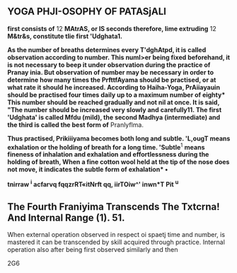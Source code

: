 ## **YOGA PHJI-OSOPHY OF PATASjALI**

**first consists of** 12 **MAtrAS, or IS seconds therefore, lime extruding** 12 **M&tr&s, constitute tlie first 'Udghata1.**

**As the number of breaths determines every T'dghAtpd, it is called observation according to number. This numl>er being fixed beforehand, it is not necessary to beep it under observation during the practice of Pranay inia. But observation of number may be necessary in order to determine how many times the PrfttfAyama should be practised, or at what rate it should he increased. According to Haiha-Yoga, PrAiiayauin should be practised four times daily up to a maximum number of eighty\* This number should be reached gradually and not nil at once. It is said, "The number should be increased very slowly and carefully11. The first 'Udghata' is called Mfdu (mild), the second Madhya (intermediate) and the third is called the best form of** Pranlyflma.

**Thus practised, Prikiiiyama becomes both long and subtle. 'L,ougT means exhalation or the holding of breath for a long time. 'Subtle**<sup>1</sup> **means fineness of inhalation and exhalation and effortlessness during the holding of breath, When a fine cotton wool held at the tip of the nose does not move, it indicates the subtle form of exhalation\* •**

**tnirraw <sup>i</sup> acfarvq fqqzrRT«itNrft qq, iirTOiw^' inwn\*T Pit <sup>u</sup>**

## **The Fourth Franiyima Transcends The Txtcrna! And Internal Range (1). 51.**

When external operation observed in respect oi spaetj time and number, is mastered it can be transcended by skill acquired through practice. Internal operation also after being first observed similarly and then

2G6